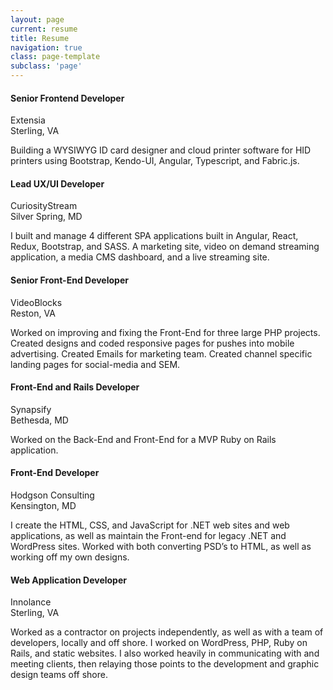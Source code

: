 ```yaml
---
layout: page
current: resume
title: Resume
navigation: true
class: page-template
subclass: 'page'
---
```


#### Senior Frontend Developer
Extensia  
Sterling, VA

Building a WYSIWYG ID card designer and cloud printer software for HID printers
using Bootstrap, Kendo-UI, Angular, Typescript, and Fabric.js.

#### Lead UX/UI Developer
CuriosityStream  
Silver Spring, MD

I built and manage 4 different SPA applications built in Angular, React, Redux,
Bootstrap, and SASS. A marketing site, video on demand streaming application, a
media CMS dashboard, and a live streaming site.

#### Senior Front-End Developer
VideoBlocks  
Reston, VA

Worked on improving and fixing the Front-End for three large PHP projects.
Created designs and coded responsive pages for pushes into mobile advertising.
Created Emails for marketing team. Created channel specific landing pages for
social-media and SEM.

#### Front-End and Rails Developer
Synapsify  
Bethesda, MD

Worked on the Back-End and Front-End for a MVP Ruby on Rails application.

#### Front-End Developer
Hodgson Consulting  
Kensington, MD

I create the HTML, CSS, and JavaScript for .NET web sites and web applications,
as well as maintain the Front-end for legacy .NET and WordPress sites. Worked
with both converting PSD’s to HTML, as well as working off my own designs.

#### Web Application Developer
Innolance  
Sterling, VA

Worked as a contractor on projects independently, as well as with a team of
developers, locally and off shore. I worked on WordPress, PHP, Ruby on Rails,
and static websites. I also worked heavily in communicating with and meeting
clients, then relaying those points to the development and graphic design teams
off shore.

